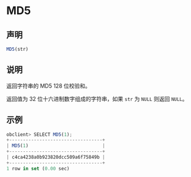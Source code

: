 MD5
========================



声明
-----------------------

```javascript
MD5(str)
```



说明
-----------------------

返回字符串的 MD5 128 位校验和。

返回值为 32 位十六进制数字组成的字符串，如果 `str` 为 `NULL` 则返回 `NULL`。

示例
-----------------------

```javascript
obclient> SELECT MD5(1);
+----------------------------------+
| MD5(1)                           |
+----------------------------------+
| c4ca4238a0b923820dcc509a6f75849b |
+----------------------------------+
1 row in set (0.00 sec)
```
